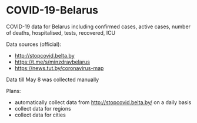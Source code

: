 # COVID-19-Belarus

COVID-19 data for Belarus including confirmed cases, active cases, number of deaths, hospitalised, tests, recovered, ICU

Data sources (official):
- http://stopcovid.belta.by
- https://t.me/s/minzdravbelarus
- https://news.tut.by/coronavirus-map

Data till May 8 was collected manually

Plans: 
- automatically collect data from http://stopcovid.belta.by/ on a daily basis
- collect data for regions
- collect data for cities
